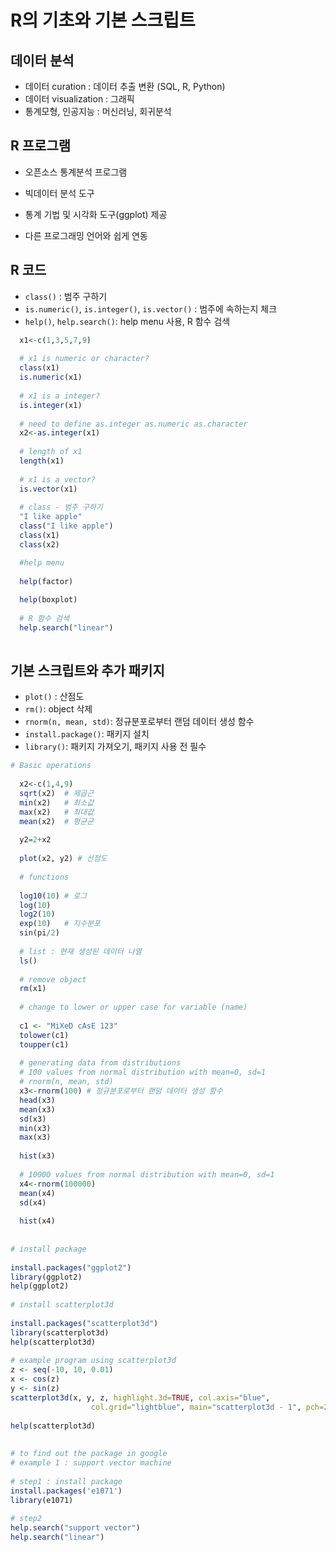 # R의 기초와 기본 스크립트

## 데이터 분석

- 데이터 curation : 데이터 추출 변환 (SQL, R, Python)
- 데이터 visualization : 그래픽
- 통계모형, 인공지능 : 머신러닝, 회귀분석

## R 프로그램

- 오픈소스 통계분석 프로그램
- 빅데이터 분석 도구
- 통계 기법 및 시각화 도구(ggplot) 제공

- 다른 프로그래밍 언어와 쉽게 연동

## R 코드

- `class()` : 범주 구하기
- `is.numeric()`, `is.integer()`, `is.vector()` :  범주에 속하는지 체크
- `help()`, `help.search()`: help menu  사용, R 함수 검색

```R
  x1<-c(1,3,5,7,9)
  
  # x1 is numeric or character?
  class(x1)
  is.numeric(x1)
  
  # x1 is a integer?
  is.integer(x1)
  
  # need to define as.integer as.numeric as.character
  x2<-as.integer(x1)
  
  # length of x1
  length(x1)
  
  # x1 is a vector?
  is.vector(x1)
  
  # class - 범주 구하기
  "I like apple"
  class("I like apple")
  class(x1)
  class(x2)

  #help menu
  
  help(factor)
  
  help(boxplot)
  
  # R 함수 검색
  help.search("linear")
  
```

##  기본 스크립트와 추가 패키지

- `plot()` : 산점도
- `rm()`: object 삭제
- `rnorm(n, mean, std)`: 정규분포로부터 랜덤 데이터 생성 함수
- `install.package()`: 패키지 설치
- `library()`: 패키지 가져오기, 패키지 사용 전 필수

```R
# Basic operations
  
  x2<-c(1,4,9)
  sqrt(x2)  # 제곱근
  min(x2)   # 최소값 
  max(x2)   # 최대값
  mean(x2)  # 평균균
  
  y2=2+x2
  
  plot(x2, y2) # 산점도
  
  # functions
  
  log10(10) # 로그
  log(10) 
  log2(10)
  exp(10)   # 지수분포
  sin(pi/2)
  
  # list : 현재 생성된 데이터 나열
  ls()
  
  # remove object
  rm(x1)
  
  # change to lower or upper case for variable (name)
  
  c1 <- "MiXeD cAsE 123"
  tolower(c1)
  toupper(c1)
  
  # generating data from distributions
  # 100 values from normal distribution with mean=0, sd=1
  # rnorm(n, mean, std)
  x3<-rnorm(100) # 정규분포로부터 랜덤 데이터 생성 함수
  head(x3)
  mean(x3)
  sd(x3)
  min(x3)
  max(x3)
  
  hist(x3)
  
  # 10000 values from normal distribution with mean=0, sd=1
  x4<-rnorm(100000)
  mean(x4)
  sd(x4)
  
  hist(x4)
  
 
# install package 
  
install.packages("ggplot2")
library(ggplot2)
help(ggplot2)
    
# install scatterplot3d
    
install.packages("scatterplot3d")
library(scatterplot3d)
help(scatterplot3d)
    
# example program using scatterplot3d
z <- seq(-10, 10, 0.01)
x <- cos(z)  
y <- sin(z)
scatterplot3d(x, y, z, highlight.3d=TRUE, col.axis="blue",
                  col.grid="lightblue", main="scatterplot3d - 1", pch=20)
  
help(scatterplot3d)
  
    
# to find out the package in google 
# example 1 : support vector machine
    
# step1 : install package
install.packages('e1071')
library(e1071)
    
# step2 
help.search("support vector")
help.search("linear")
```

